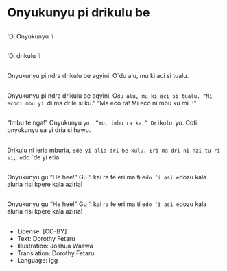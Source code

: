 # Onyukunyu pi drikulu be

##
'Di Onyukunyu ‘i

##
'Di drikulu ‘i

##
Onyukunyu pi ndra
drikulu be agyini. O`du
alu, mu ki aci si tualu.

##
Onyukunyu pi ndra
drikulu be agyini. O`du
alu, mu ki aci si tualu.
“Mi econi mbu yi `di ma
drile si ku.”
“Ma eco ra! Mi eco ni
mbu ku mi `!”

##
“Imbu te nga!”
Onyukunyu `yo.
“Yo, imbu ra ka,”
Drikulu `yo.
Coti onyukunyu sa yi
dria si hawu.

##
Drikulu ni leria mburia,
e`de yi alia dri be kulu.
Eri ma dri ni nzi tu ri si,
e`do `de yi etia.

##
Onyukunyu gu “He
hee!”
Gu ‘i kai ra fe eri ma ti
e`do ‘i asi e`dozu kala
aluria risi kpere kala
aziria!

##
Onyukunyu gu “He
hee!”
Gu ‘i kai ra fe eri ma ti
e`do ‘i asi e`dozu kala
aluria risi kpere kala
aziria!

##
* License: [CC-BY]
* Text: Dorothy Fetaru
* Illustration: Joshua Waswa
* Translation: Dorothy Fetaru
* Language: lgg
